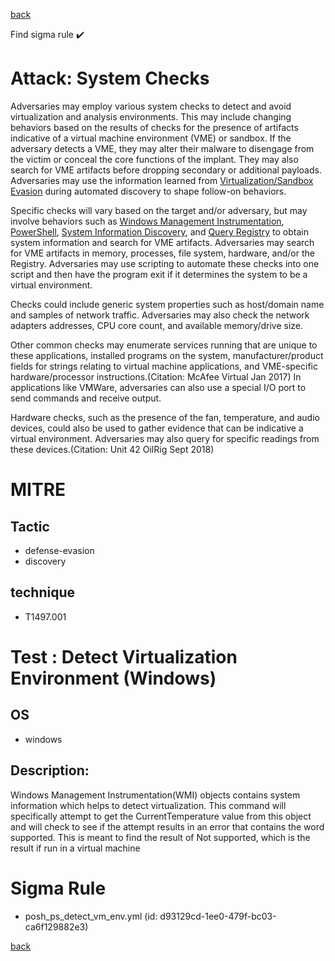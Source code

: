 
[back](../index.md)

Find sigma rule :heavy_check_mark: 

# Attack: System Checks 

Adversaries may employ various system checks to detect and avoid virtualization and analysis environments. This may include changing behaviors based on the results of checks for the presence of artifacts indicative of a virtual machine environment (VME) or sandbox. If the adversary detects a VME, they may alter their malware to disengage from the victim or conceal the core functions of the implant. They may also search for VME artifacts before dropping secondary or additional payloads. Adversaries may use the information learned from [Virtualization/Sandbox Evasion](https://attack.mitre.org/techniques/T1497) during automated discovery to shape follow-on behaviors. 

Specific checks will vary based on the target and/or adversary, but may involve behaviors such as [Windows Management Instrumentation](https://attack.mitre.org/techniques/T1047), [PowerShell](https://attack.mitre.org/techniques/T1059/001), [System Information Discovery](https://attack.mitre.org/techniques/T1082), and [Query Registry](https://attack.mitre.org/techniques/T1012) to obtain system information and search for VME artifacts. Adversaries may search for VME artifacts in memory, processes, file system, hardware, and/or the Registry. Adversaries may use scripting to automate these checks  into one script and then have the program exit if it determines the system to be a virtual environment. 

Checks could include generic system properties such as host/domain name and samples of network traffic. Adversaries may also check the network adapters addresses, CPU core count, and available memory/drive size. 

Other common checks may enumerate services running that are unique to these applications, installed programs on the system, manufacturer/product fields for strings relating to virtual machine applications, and VME-specific hardware/processor instructions.(Citation: McAfee Virtual Jan 2017) In applications like VMWare, adversaries can also use a special I/O port to send commands and receive output. 
 
Hardware checks, such as the presence of the fan, temperature, and audio devices, could also be used to gather evidence that can be indicative a virtual environment. Adversaries may also query for specific readings from these devices.(Citation: Unit 42 OilRig Sept 2018)

# MITRE
## Tactic
  - defense-evasion
  - discovery


## technique
  - T1497.001


# Test : Detect Virtualization Environment (Windows)
## OS
  - windows


## Description:
Windows Management Instrumentation(WMI) objects contains system information which helps to detect virtualization. This command will specifically attempt to get the CurrentTemperature value from this object and will check to see if the attempt results in an error that contains the word supported. This is meant to find the result of Not supported, which is the result if run in a virtual machine


# Sigma Rule
 - posh_ps_detect_vm_env.yml (id: d93129cd-1ee0-479f-bc03-ca6f129882e3)



[back](../index.md)
